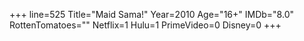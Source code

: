+++
line=525
Title="Maid Sama!"
Year=2010
Age="16+"
IMDb="8.0"
RottenTomatoes=""
Netflix=1
Hulu=1
PrimeVideo=0
Disney=0
+++


